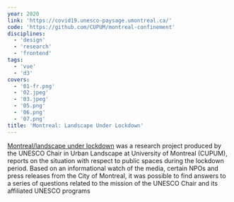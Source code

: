 ```yaml
---
year: 2020
link: 'https://covid19.unesco-paysage.umontreal.ca/'
code: 'https://github.com/CUPUM/montreal-confinement'
disciplines:
  - 'design'
  - 'research'
  - 'frontend'
tags:
  - 'vue'
  - 'd3'
covers:
  - '01-fr.png'
  - '02.jpeg'
  - '03.jpeg'
  - '05.png'
  - '06.png'
  - '07.png'
title: 'Montreal: Landscape Under Lockdown'
---
```


[Montreal/landscape under lockdown]({url}) was a research project produced by the UNESCO Chair in Urban Landscape at University of Montreal (CUPUM), reports on the situation with respect to public spaces during the lockdown period. Based on an informational watch of the media, certain NPOs and press releases from the City of Montreal, it was possible to find answers to a series of questions related to the mission of the UNESCO Chair and its affiliated UNESCO programs
